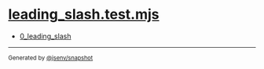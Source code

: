 # [leading_slash.test.mjs](../leading_slash.test.mjs)


- [0_leading_slash](0_leading_slash/0_leading_slash.md)

---

<sub>
  Generated by <a href="https://github.com/jsenv/core/tree/main/packages/tooling/snapshot">@jsenv/snapshot</a>
</sub>
